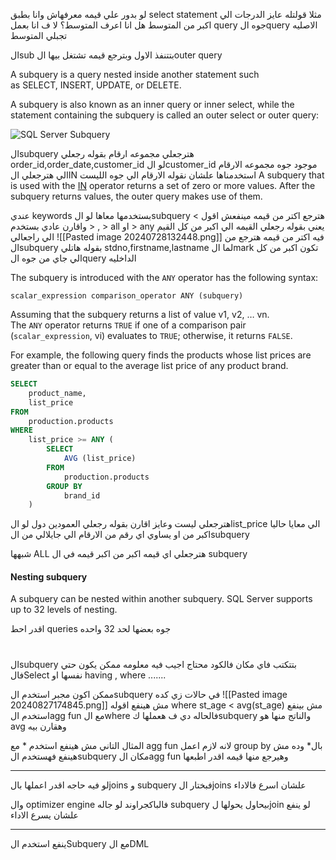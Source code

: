 
لو بدور علي قيمه معرفهاش وانا بطبق select statement
مثلا قولتله عايز الدرجات الي اكبر من المتوسط 
هل انا اعرف المتوسط؟
لا 
ف انا بعمل query جوه الquery الاصليه تجبلي المتوسط

الsub بتتنفذ الاول وبترجع قيمه تشتغل بيها الouter query

A subquery is a query nested inside another statement such as SELECT, INSERT, UPDATE, or DELETE.


A subquery is also known as an inner query or inner select, while the statement containing the subquery is called an outer select or outer query:

![SQL Server Subquery](https://www.sqlservertutorial.net/wp-content/uploads/SQL-Server-Subquery.png)

الsubquery هترجعلي مجموعه ارقام 
بقوله رجعلي order_id,order_date,customer_id لو الcustomer_id موجود جوه مجموعه الارقام الي هترجعلي
الIN استخدمناها علشان نقوله الارقام الي جوه الليست
A subquery that is used with the [IN](https://www.sqlservertutorial.net/sql-server-basics/sql-server-in/) operator returns a set of zero or more values. After the subquery returns values, the outer query makes use of them.



 

عندي keywords بستخدمها معاها 
لو الsubquery هترجع اكتر من قيمه 
مينفعش اقول > , < واقارن عادي 
بستخدم > all او > any
يعني بقوله رجعلي القيمه الي اكبر من كل القيم الي راجعالي 
![[Pasted image 20240728132448.png]]
فيه اكتر من قيمه هترجع من الsubquery 
بقوله هاتلي stdno,firstname,lastname 
لما الmark تكون اكبر من كل الي جاي من جوه الquery الداخليه


The subquery is introduced with the `ANY` operator has the following syntax:

`scalar_expression comparison_operator ANY (subquery)`

Assuming that the subquery returns a list of value v1, v2, … vn. The `ANY` operator returns `TRUE` if one of a comparison pair (`scalar_expression`, vi) evaluates to `TRUE`; otherwise, it returns `FALSE`.

For example, the following query finds the products whose list prices are greater than or equal to the average list price of any product brand.
```sql
SELECT
    product_name,
    list_price
FROM
    production.products
WHERE
    list_price >= ANY (
        SELECT
            AVG (list_price)
        FROM
            production.products
        GROUP BY
            brand_id
    )

```
هترجعلي ليست وعايز اقارن 
بقوله رجعلي العمودين دول 
لو الlist_price الي معايا حاليا اكبر من او يساوي اي رقم من الارقام الي جايلالي من الsubquery



شبهها ALL هترجعلي اي قيمه اكبر من اكبر قيمه في ال subquery




#### Nesting subquery

A subquery can be nested within another subquery. SQL Server supports up to 32 levels of nesting.

اقدر احط queries جوه بعضها لحد 32 واحده



# 
الsubquery بتتكتب فاي مكان فالكود محتاج اجيب فيه معلومه 
ممكن يكون حتي فالSelect نفسها او having , where .......

ممكن اكون مجبر استخدم الsubquery في حالات زي كده 
![[Pasted image 20240827174845.png]] 
مش هينفع اقوله where st_age < avg(st_age) مش بينفع استخدم الagg fun مع الwhere فالحاله دي 
ف هعملها كsubquery والناتج منها هو avg وهقارن بيه 

المثال التاني مش هينفع استخدم * مع agg fun لانه لازم اعمل group by بال* وده مش هينفع 
فهستخدم الsubquery مكان الagg fun وهيرجع منها قيمه اقدر اطبعها 



----
لو فيه حاجه اقدر اعملها بالjoins و subquery 
فبختار الjoins علشان اسرع فالاداء

وال optimizer engine  فالباكجراوند لو جاله subquery بيحاول يحولها لjoin لو ينفع علشان يسرع الاداء 


---
ينفع استخدم الSubquery مع الDML

